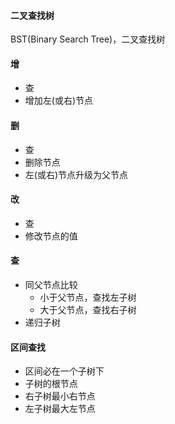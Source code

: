 #### 二叉查找树

BST(Binary Search Tree)，二叉查找树

#### 增

* 查
* 增加左(或右)节点

#### 删

* 查
* 删除节点
* 左(或右)节点升级为父节点

#### 改

* 查
* 修改节点的值

#### 查

* 同父节点比较
    * 小于父节点，查找左子树
    * 大于父节点，查找右子树
* 递归子树

#### 区间查找

* 区间必在一个子树下
* 子树的根节点
* 右子树最小右节点
* 左子树最大左节点
